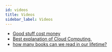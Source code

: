 ```yaml
---
id: videos
title: Videos
sidebar_label: Videos
---
```


- [Good stuff cost money](https://www.youtube.com/watch?v=WJ2_SzSAqEU)
- [Best explanation of Cloud Computing.](https://www.youtube.com/watch?v=AnxrJiS5uKU)
- [how many books can we read in our lifetime?](https://www.youtube.com/watch?v=_JTN7YnM72A)